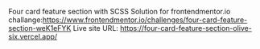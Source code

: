 Four card feature section with SCSS
Solution for frontendmentor.io challange:https://www.frontendmentor.io/challenges/four-card-feature-section-weK1eFYK
Live site URL: https://four-card-feature-section-olive-six.vercel.app/
